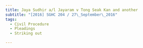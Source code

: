 ```yaml
---
title: Jaya Sudhir a/l Jayaram v Tong Seak Kan and another 
subtitle: "[2016] SGHC 204 / 27\_September\_2016"
tags:
  - Civil Procedure
  - Pleadings
  - Striking out

---
```


